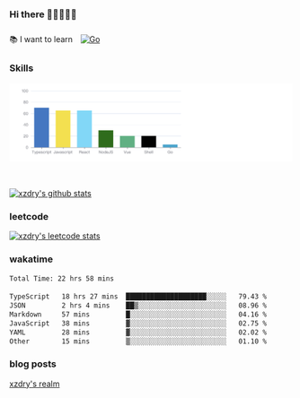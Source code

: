 ### Hi there 👋👋👋👋👋

 :books: I want to learn <a href="https://go.dev/" target="_blank"><img style="margin: 10px" src="https://profilinator.rishav.dev/skills-assets/go-original.svg" alt="Go" height="50" /></a>  

### Skills
![](img/2022-09-05-22-04-20.png)

<br />

[![xzdry's github stats](https://github-readme-stats.vercel.app/api?username=xzdry&count_private=true&show_icons=true&theme=vue)](https://github.com/xzdry)

### leetcode
[![xzdry's leetcode stats](https://leetcard.jacoblin.cool/xzdry-2?theme=light&font=Anek%20Kannada&site=cn)](https://leetcode.cn/u/xzdry-2/)

### wakatime
<!--START_SECTION:waka-->

```text
Total Time: 22 hrs 58 mins

TypeScript   18 hrs 27 mins  ████████████████████░░░░░   79.43 %
JSON         2 hrs 4 mins    ██▒░░░░░░░░░░░░░░░░░░░░░░   08.96 %
Markdown     57 mins         █░░░░░░░░░░░░░░░░░░░░░░░░   04.16 %
JavaScript   38 mins         ▓░░░░░░░░░░░░░░░░░░░░░░░░   02.75 %
YAML         28 mins         ▓░░░░░░░░░░░░░░░░░░░░░░░░   02.02 %
Other        15 mins         ▒░░░░░░░░░░░░░░░░░░░░░░░░   01.10 %
```

<!--END_SECTION:waka-->

### blog posts
[xzdry's realm](https://www.justdry.net/)
